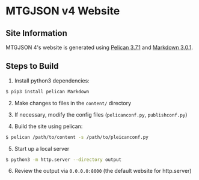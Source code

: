 MTGJSON v4 Website
========================

## Site Information
MTGJSON 4's website is generated using [Pelican 3.7.1](http://docs.getpelican.com/en/stable/) and [Markdown 3.0.1](https://python-markdown.github.io/).

## Steps to Build
1) Install python3 dependencies:
```sh
$ pip3 install pelican Markdown
```

2) Make changes to files in the `content/` directory

3) If necessary, modify the config files (`pelicanconf.py`, `publishconf.py`)

4) Build the site using pelican:
```sh
$ pelican /path/to/content -s /path/to/pleicanconf.py
```

5) Start up a local server
```sh
$ python3 -m http.server --directory output
```

6) Review the output via `0.0.0.0:8000` (the default website for http.server)
